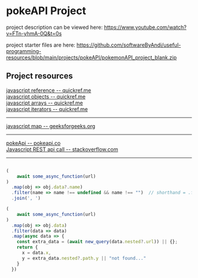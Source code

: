 # pokeAPI Project

project description can be viewed here: https://www.youtube.com/watch?v=FTn-yhmA-0Q&t=0s

project starter files are here: https://github.com/softwareByAndi/useful-programming-resources/blob/main/projects/pokeAPI/pokemonAPI_project_blank.zip




## Project resources

[javascript reference -- quickref.me](https://quickref.me/javascript)  
[javascript objects -- quickref.me](https://quickref.me/javascript#javascript-objects)  
[javascript arrays -- quickref.me](https://quickref.me/javascript#javascript-arrays)  
[javascript iterators -- quickref.me](https://quickref.me/javascript#javascript-iterators)  

<hr>

[javascript map -- geeksforgeeks.org](https://www.geeksforgeeks.org/javascript-array-map-method/)

<hr>

[pokeApi -- pokeapi.co](https://pokeapi.co/?ref=public-apis)  
[Javascript REST api call -- stackoverflow.com](https://stackoverflow.com/questions/36975619/how-to-call-a-rest-web-service-api-from-javascript)  
<hr>

```javascript

(
    await some_async_function(url)
)
  .map(obj => obj.data?.name)
  .filter(name => name !== undefined && name !== "")  // shorthand = .filter(name => name)
  .join(', ')
```
  
```javascript
(
    await some_async_function(url)
)
  .map(obj => obj.data)
  .filter(data => data)
  .map(async data => {
    const extra_data = (await new_query(data.nested?.url)) || {};
    return {
      x = data.x,
      y = extra_data.nested?.path.y || "not found..."
    }
  })
```
